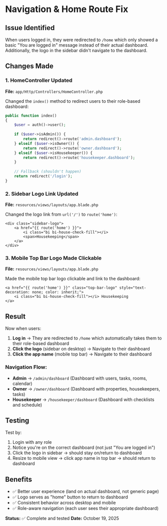 # Navigation & Home Route Fix

## Issue Identified

When users logged in, they were redirected to `/home` which only showed a basic "You are logged in" message instead of their actual dashboard. Additionally, the logo in the sidebar didn't navigate to the dashboard.

## Changes Made

### 1. HomeController Updated
**File:** `app/Http/Controllers/HomeController.php`

Changed the `index()` method to redirect users to their role-based dashboard:

```php
public function index()
{
    $user = auth()->user();
    
    if ($user->isAdmin()) {
        return redirect()->route('admin.dashboard');
    } elseif ($user->isOwner()) {
        return redirect()->route('owner.dashboard');
    } elseif ($user->isHousekeeper()) {
        return redirect()->route('housekeeper.dashboard');
    }
    
    // Fallback (shouldn't happen)
    return redirect('/login');
}
```

### 2. Sidebar Logo Link Updated
**File:** `resources/views/layouts/app.blade.php`

Changed the logo link from `url('/')` to `route('home')`:

```blade
<div class="sidebar-logo">
    <a href="{{ route('home') }}">
        <i class="bi bi-house-check-fill"></i>
        <span>Housekeeping</span>
    </a>
</div>
```

### 3. Mobile Top Bar Logo Made Clickable
**File:** `resources/views/layouts/app.blade.php`

Made the mobile top bar logo clickable and link to the dashboard:

```blade
<a href="{{ route('home') }}" class="top-bar-logo" style="text-decoration: none; color: inherit;">
    <i class="bi bi-house-check-fill"></i> Housekeeping
</a>
```

## Result

Now when users:
1. **Log in** → They are redirected to `/home` which automatically takes them to their role-based dashboard
2. **Click the logo** (sidebar on desktop) → Navigate to their dashboard
3. **Click the app name** (mobile top bar) → Navigate to their dashboard

### Navigation Flow:

- **Admin** → `/admin/dashboard` (Dashboard with users, tasks, rooms, calendar)
- **Owner** → `/owner/dashboard` (Dashboard with properties, housekeepers, tasks)
- **Housekeeper** → `/housekeeper/dashboard` (Dashboard with checklists and schedule)

## Testing

Test by:
1. Login with any role
2. Notice you're on the correct dashboard (not just "You are logged in")
3. Click the logo in sidebar → should stay on/return to dashboard
4. Resize to mobile view → click app name in top bar → should return to dashboard

## Benefits

- ✅ Better user experience (land on actual dashboard, not generic page)
- ✅ Logo serves as "home" button to return to dashboard
- ✅ Consistent behavior across desktop and mobile
- ✅ Role-aware navigation (each user sees their appropriate dashboard)

**Status:** ✅ Complete and tested
**Date:** October 19, 2025
